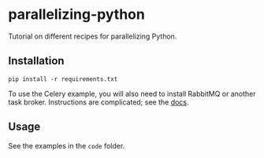 # parallelizing-python

Tutorial on different recipes for parallelizing Python.

## Installation

``pip install -r requirements.txt``

To use the Celery example, you will also need to install RabbitMQ or another task broker. Instructions are complicated; see the [docs](https://docs.celeryproject.org).

## Usage

See the examples in the `code` folder.